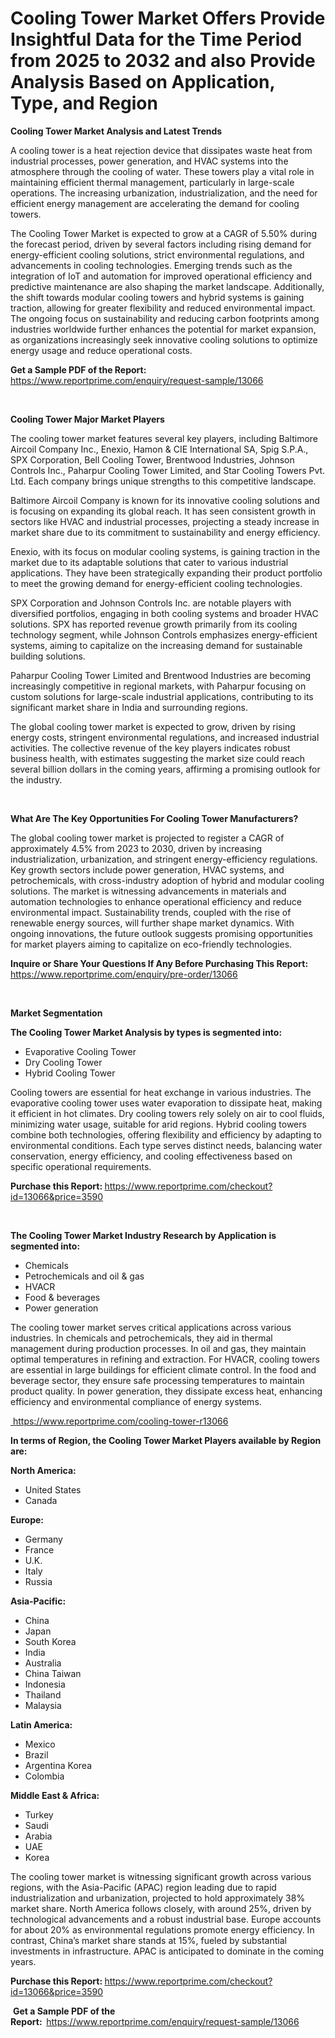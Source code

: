 <p><h1>Cooling Tower Market Offers Provide Insightful Data for the Time Period from 2025 to 2032 and also Provide Analysis Based on Application, Type, and Region</h1></p><p><strong>Cooling Tower Market Analysis and Latest Trends</strong></p>
<p><p>A cooling tower is a heat rejection device that dissipates waste heat from industrial processes, power generation, and HVAC systems into the atmosphere through the cooling of water. These towers play a vital role in maintaining efficient thermal management, particularly in large-scale operations. The increasing urbanization, industrialization, and the need for efficient energy management are accelerating the demand for cooling towers.</p><p>The Cooling Tower Market is expected to grow at a CAGR of 5.50% during the forecast period, driven by several factors including rising demand for energy-efficient cooling solutions, strict environmental regulations, and advancements in cooling technologies. Emerging trends such as the integration of IoT and automation for improved operational efficiency and predictive maintenance are also shaping the market landscape. Additionally, the shift towards modular cooling towers and hybrid systems is gaining traction, allowing for greater flexibility and reduced environmental impact. The ongoing focus on sustainability and reducing carbon footprints among industries worldwide further enhances the potential for market expansion, as organizations increasingly seek innovative cooling solutions to optimize energy usage and reduce operational costs.</p></p>
<p><strong>Get a Sample PDF of the Report:&nbsp;</strong> <a href="https://www.reportprime.com/enquiry/request-sample/13066?utm_campaign=4522&utm_medium=2&utm_source=Github&utm_content=ia&utm_term=17052025&utm_id=cooling-tower">https://www.reportprime.com/enquiry/request-sample/13066</a></p>
<p>&nbsp;</p>
<p><strong>Cooling Tower Major Market Players</strong></p>
<p><p>The cooling tower market features several key players, including Baltimore Aircoil Company Inc., Enexio, Hamon & CIE International SA, Spig S.P.A., SPX Corporation, Bell Cooling Tower, Brentwood Industries, Johnson Controls Inc., Paharpur Cooling Tower Limited, and Star Cooling Towers Pvt. Ltd. Each company brings unique strengths to this competitive landscape.</p><p>Baltimore Aircoil Company is known for its innovative cooling solutions and is focusing on expanding its global reach. It has seen consistent growth in sectors like HVAC and industrial processes, projecting a steady increase in market share due to its commitment to sustainability and energy efficiency.</p><p>Enexio, with its focus on modular cooling systems, is gaining traction in the market due to its adaptable solutions that cater to various industrial applications. They have been strategically expanding their product portfolio to meet the growing demand for energy-efficient cooling technologies.</p><p>SPX Corporation and Johnson Controls Inc. are notable players with diversified portfolios, engaging in both cooling systems and broader HVAC solutions. SPX has reported revenue growth primarily from its cooling technology segment, while Johnson Controls emphasizes energy-efficient systems, aiming to capitalize on the increasing demand for sustainable building solutions.</p><p>Paharpur Cooling Tower Limited and Brentwood Industries are becoming increasingly competitive in regional markets, with Paharpur focusing on custom solutions for large-scale industrial applications, contributing to its significant market share in India and surrounding regions.</p><p>The global cooling tower market is expected to grow, driven by rising energy costs, stringent environmental regulations, and increased industrial activities. The collective revenue of the key players indicates robust business health, with estimates suggesting the market size could reach several billion dollars in the coming years, affirming a promising outlook for the industry.</p></p>
<p>&nbsp;</p>
<p><strong>What Are The Key Opportunities For Cooling Tower Manufacturers?</strong></p>
<p><p>The global cooling tower market is projected to register a CAGR of approximately 4.5% from 2023 to 2030, driven by increasing industrialization, urbanization, and stringent energy-efficiency regulations. Key growth sectors include power generation, HVAC systems, and petrochemicals, with cross-industry adoption of hybrid and modular cooling solutions. The market is witnessing advancements in materials and automation technologies to enhance operational efficiency and reduce environmental impact. Sustainability trends, coupled with the rise of renewable energy sources, will further shape market dynamics. With ongoing innovations, the future outlook suggests promising opportunities for market players aiming to capitalize on eco-friendly technologies.</p></p>
<p><strong>Inquire or Share Your Questions If Any Before Purchasing This Report:</strong> <a href="https://www.reportprime.com/enquiry/pre-order/13066?utm_campaign=4522&utm_medium=2&utm_source=Github&utm_content=ia&utm_term=17052025&utm_id=cooling-tower">https://www.reportprime.com/enquiry/pre-order/13066</a></p>
<p>&nbsp;</p>
<p><strong>Market Segmentation</strong></p>
<p><strong>The Cooling Tower Market Analysis by types is segmented into:</strong></p>
<p><ul><li>Evaporative Cooling Tower</li><li>Dry Cooling Tower</li><li>Hybrid Cooling Tower</li></ul></p>
<p><p>Cooling towers are essential for heat exchange in various industries. The evaporative cooling tower uses water evaporation to dissipate heat, making it efficient in hot climates. Dry cooling towers rely solely on air to cool fluids, minimizing water usage, suitable for arid regions. Hybrid cooling towers combine both technologies, offering flexibility and efficiency by adapting to environmental conditions. Each type serves distinct needs, balancing water conservation, energy efficiency, and cooling effectiveness based on specific operational requirements.</p></p>
<p><strong>Purchase this Report:&nbsp;</strong><a href="https://www.reportprime.com/checkout?id=13066&price=3590&utm_campaign=4522&utm_medium=2&utm_source=Github&utm_content=ia&utm_term=17052025&utm_id=cooling-tower">https://www.reportprime.com/checkout?id=13066&price=3590</a></p>
<p>&nbsp;</p>
<p><strong>The Cooling Tower Market Industry Research by Application is segmented into:</strong></p>
<p><ul><li>Chemicals</li><li>Petrochemicals and oil & gas</li><li>HVACR</li><li>Food & beverages</li><li>Power generation</li></ul></p>
<p><p>The cooling tower market serves critical applications across various industries. In chemicals and petrochemicals, they aid in thermal management during production processes. In oil and gas, they maintain optimal temperatures in refining and extraction. For HVACR, cooling towers are essential in large buildings for efficient climate control. In the food and beverage sector, they ensure safe processing temperatures to maintain product quality. In power generation, they dissipate excess heat, enhancing efficiency and environmental compliance of energy systems.</p></p>
<p><a href="https://www.reportprime.com/cooling-tower-r13066?utm_campaign=4522&utm_medium=2&utm_source=Github&utm_content=ia&utm_term=17052025&utm_id=cooling-tower">&nbsp;https://www.reportprime.com/cooling-tower-r13066</a></p>
<p><strong>In terms of Region, the Cooling Tower Market Players available by Region are:</strong></p>
<p>
    <p> <strong> North America: </strong>
        <ul>
            <li>United States</li>
            <li>Canada</li>
        </ul>
        </p> 
    <p> <strong> Europe: </strong>
        <ul>
            <li>Germany</li>
            <li>France</li>
            <li>U.K.</li>
            <li>Italy</li>
            <li>Russia</li>
        </ul>
        </p> 
    <p> <strong> Asia-Pacific: </strong>
        <ul>
            <li>China</li>
            <li>Japan</li>
            <li>South Korea</li>
            <li>India</li>
            <li>Australia</li>
            <li>China Taiwan</li>
            <li>Indonesia</li>
            <li>Thailand</li>
            <li>Malaysia</li>
        </ul>
        </p> 
    <p> <strong> Latin America: </strong>
        <ul>
            <li>Mexico</li>
            <li>Brazil</li>
            <li>Argentina Korea</li>
            <li>Colombia</li>
        </ul>
        </p> 
    <p> <strong> Middle East & Africa: </strong>
        <ul>
            <li>Turkey</li>
            <li>Saudi</li>
            <li>Arabia</li>
            <li>UAE</li>
            <li>Korea</li>
        </ul>
    </p>
    </p>
<p><p>The cooling tower market is witnessing significant growth across various regions, with the Asia-Pacific (APAC) region leading due to rapid industrialization and urbanization, projected to hold approximately 38% market share. North America follows closely, with around 25%, driven by technological advancements and a robust industrial base. Europe accounts for about 20% as environmental regulations promote energy efficiency. In contrast, China’s market share stands at 15%, fueled by substantial investments in infrastructure. APAC is anticipated to dominate in the coming years.</p></p>
<p><strong>Purchase this Report: </strong><a href="https://www.reportprime.com/checkout?id=13066&price=3590&utm_campaign=4522&utm_medium=2&utm_source=Github&utm_content=ia&utm_term=17052025&utm_id=cooling-tower">https://www.reportprime.com/checkout?id=13066&price=3590</a></p>
<p>&nbsp;<strong>Get a Sample PDF of the Report:&nbsp;&nbsp;</strong><a href="https://www.reportprime.com/enquiry/request-sample/13066?utm_campaign=4522&utm_medium=2&utm_source=Github&utm_content=ia&utm_term=17052025&utm_id=cooling-tower">https://www.reportprime.com/enquiry/request-sample/13066</a></p>
<p><strong></strong></p>
<p><p></p><p></p><p></p></p>
